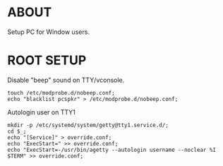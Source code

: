 ABOUT
=====
Setup PC for Window users.

ROOT SETUP
==========

Disable "beep" sound on TTY/vconsole.

```
touch /etc/modprobe.d/nobeep.conf;
echo "blacklist pcspkr" > /etc/modprobe.d/nobeep.conf;
```

Autologin user on TTY1


```
mkdir -p /etc/systemd/system/getty@tty1.service.d/;
cd $_;
echo "[Service]" > override.conf;
echo "ExecStart=" >> override.conf;
echo "ExecStart=-/usr/bin/agetty --autologin username --noclear %I $TERM" >> override.conf;
```
